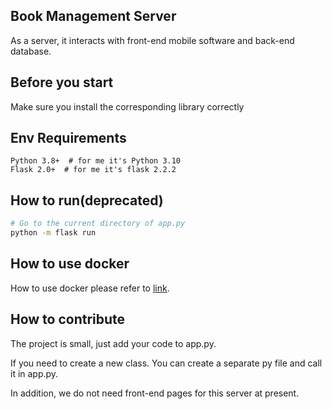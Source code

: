 ## Book Management Server
As a server, it interacts with front-end mobile software and back-end database.
## Before you start
Make sure you install the corresponding library correctly
## Env Requirements
```
Python 3.8+  # for me it's Python 3.10
Flask 2.0+  # for me it's flask 2.2.2
```
## How to run(deprecated)
```Bash
# Go to the current directory of app.py
python -m flask run
```
## How to use docker
How to use docker please refer to [link](https://github.com/MGMCN/Team-Gao-Yuan-Uriuriboo-KazukiSenda/blob/main/Tutorials_for_docker/README.md).
## How to contribute
The project is small, just add your code to app.py.

If you need to create a new class. You can create a separate py file and call it in app.py.

In addition, we do not need front-end pages for this server at present.
